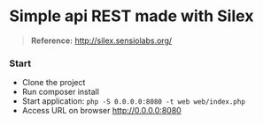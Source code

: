 # Simple api REST made with Silex
> **Reference:** http://silex.sensiolabs.org/

### Start

- Clone the project
- Run composer install
- Start application: ```php -S 0.0.0.0:8080 -t web web/index.php```
- Access URL on browser http://0.0.0.0:8080